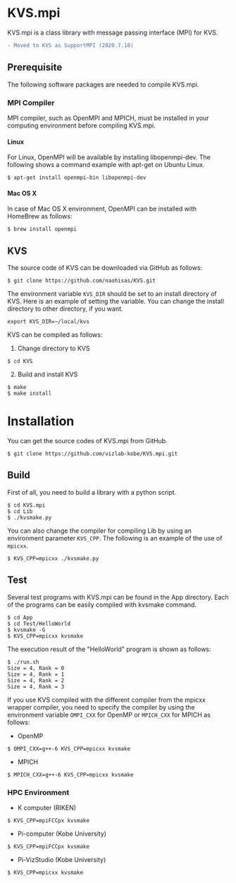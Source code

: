 # KVS.mpi
KVS.mpi is a class library with message passing interface (MPI) for KVS.

```diff
- Moved to KVS as SupportMPI (2020.7.10)
```

## Prerequisite
The following software packages are needed to compile KVS.mpi.

### MPI Compiler
MPI compiler, such as OpenMPI and MPICH, must be installed in your computing environment before compiling KVS.mpi.

#### Linux
For Linux, OpenMPI will be available by installing libopenmpi-dev. The following shows a command example with apt-get on Ubuntu Linux.

```
$ apt-get install openmpi-bin libopenmpi-dev
```

#### Mac OS X
In case of Mac OS X environment, OpenMPI can be installed with HomeBrew as follows:

```
$ brew install openmpi
```

## KVS
The source code of KVS can be downloaded via GitHub as follows:

```
$ git clone https://github.com/naohisas/KVS.git
```

The environment variable ```KVS_DIR``` should be set to an install directory of KVS. Here is an example of setting the variable. You can change the install directory to other directory, if you want.

```
export KVS_DIR=~/local/kvs
```

KVS can be compiled as follows:

1. Change directory to KVS
```
$ cd KVS
```

2. Build and install KVS
```
$ make
$ make install
```

# Installation
You can get the source codes of KVS.mpi from GitHub.
```
$ git clone https://github.com/vizlab-kobe/KVS.mpi.git
```

## Build
First of all, you need to build a library with a python script.
```
$ cd KVS.mpi
$ cd Lib
$ ./kvsmake.py
```

You can also change the compiler for compiling Lib by using an environment parameter ```KVS_CPP```. The following is an example of the use of ```mpicxx```.
```
$ KVS_CPP=mpicxx ./kvsmake.py
```

## Test
Several test programs with KVS.mpi can be found in the App directory. Each of the programs can be easily compiled with kvsmake command.
```
$ cd App
$ cd Test/HelloWorld
$ kvsmake -G
$ KVS_CPP=mpicxx kvsmake
```

The execution result of the "HelloWorld" program is shown as follows:
```
$ ./run.sh
Size = 4, Rank = 0
Size = 4, Rank = 1
Size = 4, Rank = 2
Size = 4, Rank = 3
```

If you use KVS compiled with the different compiler from the mpicxx wrapper compiler, you need to specify the compiler by using the environment variable ```OMPI_CXX``` for OpenMP or ```MPICH_CXX``` for MPICH as follows:

- OpenMP
```
$ OMPI_CXX=g++-6 KVS_CPP=mpicxx kvsmake
```

- MPICH
```
$ MPICH_CXX=g++-6 KVS_CPP=mpicxx kvsmake
```

### HPC Environment

- K computer (RIKEN)
```
$ KVS_CPP=mpiFCCpx kvsmake
```

- Pi-computer (Kobe University)
```
$ KVS_CPP=mpiFCCpx kvsmake
```

- Pi-VizStudio (Kobe University)
```
$ KVS_CPP=mpicxx kvsmake
```
